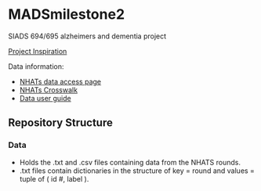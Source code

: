 # MADSmilestone2
SIADS 694/695 alzheimers and dementia project

[Project Inspiration](https://www.aicrowd.com/challenges/addi-alzheimers-detection-challenge)

Data information:
- [NHATs data access page](https://nhats.org/researcher/data-access)
- [NHATs Crosswalk](https://www.nhats.org/sites/default/files/2021-07/NHATS_R10_Final_Crosswalk_between_Instruments_and_Codebook.pdf)
- [Data user guide](https://www.nhats.org/sites/default/files/2021-07/NHATS_User_Guide_R10_Final_Release.pdf)

## Repository Structure
### Data
- Holds the .txt and .csv files containing data from the NHATS rounds. 
- .txt files contain dictionaries in the structure of key = round and values = tuple of ( id #, label ).
